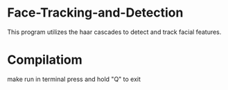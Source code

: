 # Face-Tracking-and-Detection
This program utilizes the haar cascades to detect and track facial features. 

# Compilatiom
make run in terminal 
press and hold "Q" to exit
